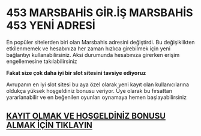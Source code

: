 # 453 MARSBAHİS GİR.İŞ MARSBAHİS 453 YENİ ADRESİ

En popüler sitelerden biri olan Marsbahis adresini değiştirdi. Bu değişiklikten etkilenmemek ve hesabınıza her zaman hızlıca girebilmek için yeni bağlantıyı kullanabilirsiniz. Aksi durumunda hesabınıza girerken erişim engellemesine takılabilirsiniz

**Fakat size çok daha iyi bir slot sitesini tavsiye ediyoruz**

Avrupanın en iyi slot sitesi bu aya özel olarak yeni kayıt olan kullanıcılarına oldukça yüksek hoşgeldiniz bonusu veriyor. Üye olarak bu fırsattan yararlanabilir ve en beğenilen oyunları oynamaya hemen başlayabilirsiniz

## [**KAYIT OLMAK VE HOŞGELDİNİZ BONUSU ALMAK İÇİN TIKLAYIN**](http://esng.2.vu/mars1)
